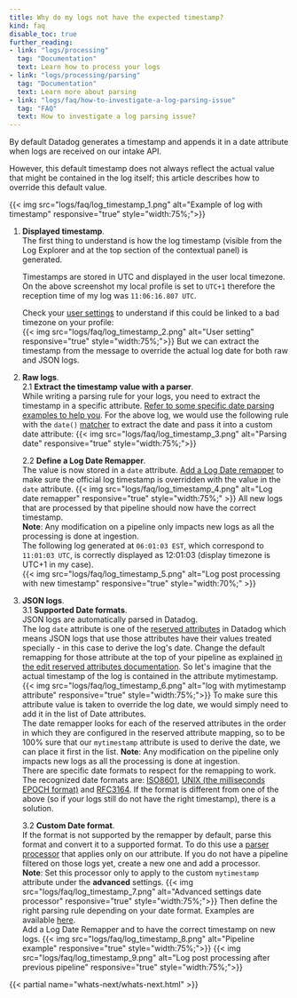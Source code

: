 ```yaml
---
title: Why do my logs not have the expected timestamp?
kind: faq
disable_toc: true
further_reading:
- link: "logs/processing"
  tag: "Documentation"
  text: Learn how to process your logs
- link: "logs/processing/parsing"
  tag: "Documentation"
  text: Learn more about parsing
- link: "logs/faq/how-to-investigate-a-log-parsing-issue"
  tag: "FAQ"
  text: How to investigate a log parsing issue?
---
```


By default Datadog generates a timestamp and appends it in a date attribute when logs are received on our intake API.

However, this default timestamp does not always reflect the actual value that might be contained in the log itself; this article describes how to override this default value.

{{< img src="logs/faq/log_timestamp_1.png" alt="Example of log with timestamp" responsive="true" style="width:75%;">}}

1. **Displayed timestamp**.  
    The first thing to understand is how the log timestamp (visible from the Log Explorer and at the top section of the contextual panel) is generated.  

    Timestamps are stored in UTC and displayed in the user local timezone.
    On the above screenshot my local profile is set to `UTC+1` therefore the reception time of my log was `11:06:16.807 UTC`.  

    Check your [user settings][1] to understand if this could be linked to a bad timezone on your profile:  
    {{< img src="logs/faq/log_timestamp_2.png" alt="User setting" responsive="true" style="width:75%;">}}
    But we can extract the timestamp from the message to override the actual log date for both raw and JSON logs.

2. **Raw logs**.  
    2.1 **Extract the timestamp value with a parser**.  
        While writing a parsing rule for your logs, you need to extract the timestamp in a specific attribute. [Refer to some specific date parsing examples to help you][2].
        For the above log, we would use the following rule with the `date()` [matcher][3] to extract the date and pass it into a custom date attribute:
        {{< img src="logs/faq/log_timestamp_3.png" alt="Parsing date" responsive="true" style="width:75%;">}}

    2.2 **Define a Log Date Remapper**.  
        The value is now stored in a `date` attribute. [Add a Log Date remapper][4] to make sure the official log timestamp is overridden with the value in the `date` attribute.
        {{< img src="logs/faq/log_timestamp_4.png" alt="Log date remapper" responsive="true" style="width:75%;" >}} 
        All new logs that are processed by that pipeline should now have the correct timestamp.  
        **Note**: Any modification on a pipeline only impacts new logs as all the processing is done at ingestion.  
        The following log generated at `06:01:03 EST`, which correspond to `11:01:03 UTC`, is correctly displayed as 12:01:03 (display timezone is UTC+1 in my case).  
        {{< img src="logs/faq/log_timestamp_5.png" alt="Log post processing with new timestamp" responsive="true" style="width:70%;" >}} 

3. **JSON logs**.  
    3.1 **Supported Date formats**.   
        JSON logs are automatically parsed in Datadog.  
        The log `date` attribute is one of the [reserved attributes][5] in Datadog which means JSON logs that use those attributes have their values treated specially - in this case to derive the log's date. Change the default remapping for those attribute at the top of your pipeline as explained [in the edit reserved attributes documentation][6].
        So let's imagine that the actual timestamp of the log is contained in the attribute mytimestamp.
        {{< img src="logs/faq/log_timestamp_6.png" alt="log with mytimestamp attribute" responsive="true" style="width:75%;">}} 
        To make sure this attribute value is taken to override the log date, we would simply need to add it in the list of Date attributes.  
        The date remapper looks for each of the reserved attributes in the order in which they are configured in the reserved attribute mapping, so to be 100% sure that our `mytimestamp` attribute is used to derive the date, we can place it first in the list.
        **Note**: Any modification on the pipeline only impacts new logs as all the processing is done at ingestion.  
        There are specific date formats to respect for the remapping to work. The recognized date formats are: [ISO8601][7], [UNIX (the milliseconds EPOCH format)][8] and [RFC3164][9].
        If the format is different from one of the above (so if your logs still do not have the right timestamp), there is a solution.

    3.2 **Custom Date format**.   
        If the format is not supported by the remapper by default, parse this format and convert it to a supported format. To do this use a [parser processor][10] that applies only on our attribute.
        If you do not have a pipeline filtered on those logs yet, create a new one and add a processor.  
        **Note**: Set this processor only to apply to the custom `mytimestamp` attribute under the **advanced** settings.
        {{< img src="logs/faq/log_timestamp_7.png" alt="Advanced settings date processor" responsive="true" style="width:75%;">}} 
        Then define the right parsing rule depending on your date format. Examples are available [here][11].  
        Add a Log Date Remapper and to have the correct timestamp on new logs.
        {{< img src="logs/faq/log_timestamp_8.png" alt="Pipeline example" responsive="true" style="width:75%;">}} 
        {{< img src="logs/faq/log_timestamp_9.png" alt="Log post processing after previous pipeline" responsive="true" style="width:75%;">}} 

{{< partial name="whats-next/whats-next.html" >}}

[1]: https://app.datadoghq.com/account/preferences
[2]: /logs/processing/parsing/#Parsingdates
[3]: /logs/processing/parsing/#matcher
[4]: /logs/processing/#log-date-remapper
[5]: /logs/#reserved-attributes
[6]: /logs/#edit-reserved-attributes
[7]: https://www.iso.org/iso-8601-date-and-time-format.html
[8]: https://en.wikipedia.org/wiki/Unix_time
[9]: https://www.ietf.org/rfc/rfc3164.txt
[10]: /logs/processing
[11]: https://docs.datadoghq.com/logs/processing/parsing/#parsing-dates
